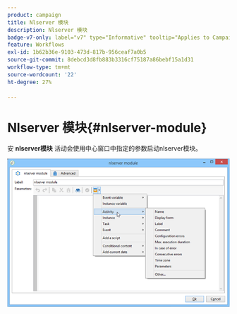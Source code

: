 ```yaml
---
product: campaign
title: Nlserver 模块
description: Nlserver 模块
badge-v7-only: label="v7" type="Informative" tooltip="Applies to Campaign Classic v7 only"
feature: Workflows
exl-id: 1b62b36e-9103-473d-817b-956ceaf7a0b5
source-git-commit: 8debcd3d8fb883b3316cf75187a86bebf15a1d31
workflow-type: tm+mt
source-wordcount: '22'
ht-degree: 27%

---
```


# Nlserver 模块{#nlserver-module}



安 **nlserver模块** 活动会使用中心窗口中指定的参数启动nlserver模块。

![](assets/nlserver_module_edit.png)
